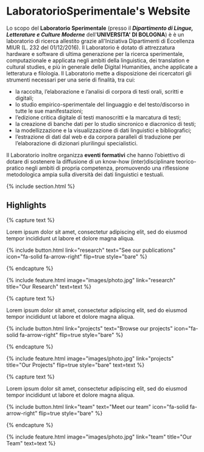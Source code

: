 ---
---

# LaboratorioSperimentale's Website

Lo scopo del **Laboratorio Sperimentale** (presso il _**Dipartimento di Lingue, Letterature e Culture Moderne**_ dell'**UNIVERSITA' DI BOLOGNA**) è è un laboratorio di ricerca allestito grazie all'Iniziativa Dipartimenti di Eccellenza MIUR (L. 232 del 01/12/2016). Il Laboratorio è dotato di attrezzatura hardware e software di ultima generazione per la ricerca sperimentale, computazionale e applicata negli ambiti della linguistica, dei translation e cultural studies, e più in generale delle Digital Humanities, anche applicate a letteratura e filologia. Il Laboratorio mette a disposizione dei ricercatori gli strumenti necessari per una serie di finalità, tra cui:

- la raccolta, l’elaborazione e l’analisi di corpora di testi orali, scritti e digitali;
- lo studio empirico-sperimentale del linguaggio e del testo/discorso in tutte le sue manifestazioni;
- l’edizione critica digitale di testi manoscritti e la marcatura di testi;
- la creazione di banche dati per lo studio sincronico e diacronico di testi;
- la modellizzazione e la visualizzazione di dati linguistici e bibliografici;
- l’estrazione di dati dal web e da corpora paralleli di traduzione per l’elaborazione di dizionari plurilingui specialistici.

Il Laboratorio inoltre organizza **eventi formativi** che hanno l’obiettivo di dotare di sostenere la diffusione di un know-how (inter)disciplinare teorico-pratico negli ambiti di propria competenza, promuovendo una riflessione metodologica ampia sulla diversità dei dati linguistici e testuali.

{% include section.html %}

## Highlights

{% capture text %}

Lorem ipsum dolor sit amet, consectetur adipiscing elit, sed do eiusmod tempor incididunt ut labore et dolore magna aliqua.

{%
  include button.html
  link="research"
  text="See our publications"
  icon="fa-solid fa-arrow-right"
  flip=true
  style="bare"
%}

{% endcapture %}

{%
  include feature.html
  image="images/photo.jpg"
  link="research"
  title="Our Research"
  text=text
%}

{% capture text %}

Lorem ipsum dolor sit amet, consectetur adipiscing elit, sed do eiusmod tempor incididunt ut labore et dolore magna aliqua.

{%
  include button.html
  link="projects"
  text="Browse our projects"
  icon="fa-solid fa-arrow-right"
  flip=true
  style="bare"
%}

{% endcapture %}

{%
  include feature.html
  image="images/photo.jpg"
  link="projects"
  title="Our Projects"
  flip=true
  style="bare"
  text=text
%}

{% capture text %}

Lorem ipsum dolor sit amet, consectetur adipiscing elit, sed do eiusmod tempor incididunt ut labore et dolore magna aliqua.

{%
  include button.html
  link="team"
  text="Meet our team"
  icon="fa-solid fa-arrow-right"
  flip=true
  style="bare"
%}

{% endcapture %}

{%
  include feature.html
  image="images/photo.jpg"
  link="team"
  title="Our Team"
  text=text
%}
